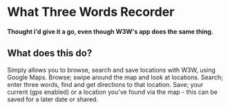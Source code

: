 # What Three Words Recorder

#### Thought i'd give it a go, even though W3W's app does the same thing.

## What does this do?
Simply allows you to browse, search and save locations with W3W, using Google Maps.
Browse; swipe around the map and look at locations.
Search; enter three words, find and get directions to that location.
Save; your current (gps enabled) or a location you've found via the map - this can be saved for a later date or shared.